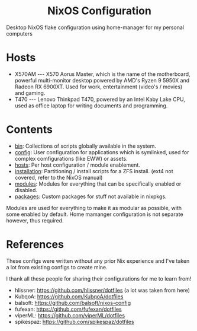 <h1 align="center">NixOS Configuration</h1>

Desktop NixOS flake configuration using home-manager for my personal computers

# Hosts

* X570AM --- X570 Aorus Master, which is the name of the motherboard, powerful multi-monitor desktop powered by AMD's Ryzen 9 5950X and Radeon RX 6900XT. Used for work, entertainment (video's / movies) and gaming.
* T470 --- Lenovo Thinkpad T470, powered by an Intel Kaby Lake CPU, used as office laptop for writing documents and programming.

# Contents

* [bin](bin): Collections of scripts globally available in the system.
* [config](config): User configuration for applications which is symlinked, used for complex comfigurations (like EWW) or assets.
* [hosts](hosts): Per host configuration / module enablement.
* [installation](installation): Partitioning / install scripts for a ZFS install. (ext4 not covered, refer to the NixOS manual)
* [modules](modules): Modules for everything that can be specifically enabled or disabled.
* [packages](packages): Custom packages for stuff not available in nixpkgs.

Modules are used for everything to make it as modular as possible, with some enabled by default. Home mamanger configuration is not separate however, thus required.

# References

These configs were written without any prior Nix experience and I've taken a lot from existing configs to create mine.

I thank all these people for sharing their configurations for me to learn from!

* hlissner: https://github.com/hlissner/dotfiles (a lot was taken from here)
* KubqoA: https://github.com/KubqoA/dotfiles
* balsoft: https://github.com/balsoft/nixos-config
* fufexan: https://github.com/fufexan/dotfiles
* viperML: https://github.com/viperML/dotfiles
* spikespaz: https://github.com/spikespaz/dotfiles